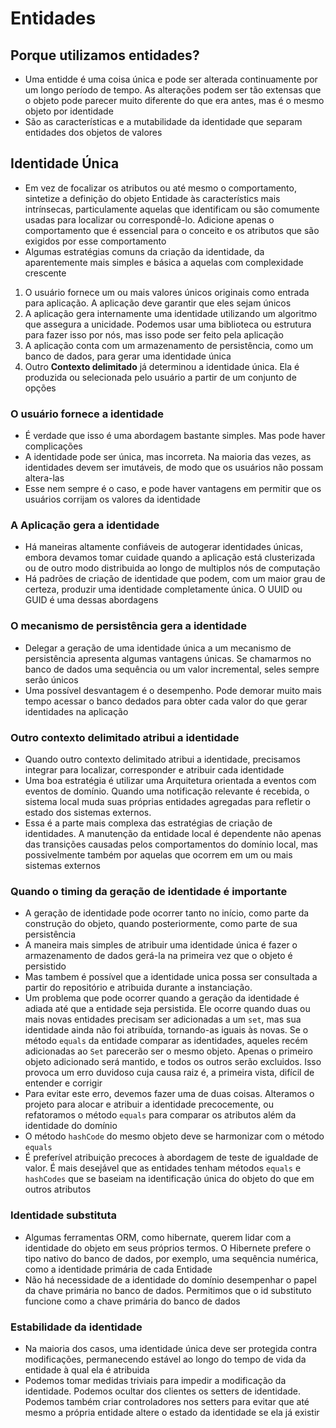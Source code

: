   # Entidades

  ## Porque utilizamos entidades?
  
  - Uma entidde é uma coisa única e pode ser alterada continuamente por um longo período de tempo. As alterações podem ser tão extensas que o objeto pode parecer muito diferente do que era antes, mas é o mesmo objeto por identidade
  - São as características e a mutabilidade da identidade que separam entidades dos objetos de valores

 ## Identidade Única

 - Em vez de focalizar os atributos ou até mesmo o comportamento, sintetize a definição do objeto Entidade às característics mais intrínsecas, particulamente aquelas que identificam ou são comumente usadas para localizar ou correspondê-lo. Adicione apenas o comportamento que é essencial para o conceito e os atributos que são exigidos por esse comportamento
 - Algumas estratégias comuns da criação da identidade, da aparentemente mais simples e básica a aquelas com complexidade crescente

1) O usuário fornece um ou mais valores únicos originais como entrada para aplicação. A aplicação deve garantir que eles sejam únicos
2) A aplicação gera internamente uma identidade utilizando um algoritmo que assegura a unicidade. Podemos usar uma biblioteca ou estrutura para fazer isso por nós, mas isso pode ser feito pela aplicação
3) A aplicação conta com um armazenamento de persistência, como um banco de dados, para gerar uma identidade única
4) Outro **Contexto delimitado** já determinou a identidade única. Ela é produzida ou selecionada pelo usuário a partir de um conjunto de opções

### O usuário fornece a identidade

- É verdade que isso é uma abordagem bastante simples. Mas pode haver complicações
- A identidade pode ser única, mas incorreta. Na maioria das vezes, as identidades devem ser imutáveis, de modo que os usuários não possam altera-las
- Esse nem sempre é o caso, e pode haver vantagens em permitir que os usuários corrijam os valores da identidade

### A Aplicação gera a identidade

- Há maneiras altamente confiáveis de autogerar identidades únicas, embora devamos tomar cuidade quando a aplicação está clusterizada ou de outro modo distribuida ao longo de multiplos nós de computação
- Há padrões de criação de identidade que podem, com um maior grau de certeza, produzir uma identidade completamente única. O UUID ou GUID é uma dessas abordagens

### O mecanismo de persistência gera a identidade

- Delegar a geração de uma identidade única a um mecanismo de persistência apresenta algumas vantagens únicas. Se chamarmos no banco de dados uma sequência ou um valor incremental, seles sempre serão únicos
- Uma possível desvantagem é o desempenho. Pode demorar muito mais tempo acessar o banco dedados para obter cada valor do que gerar identidades na aplicação

### Outro contexto delimitado atribui a identidade

- Quando outro contexto delimitado atribui a identidade, precisamos integrar para localizar, corresponder e atribuir cada identidade
- Uma boa estratégia é utilizar uma Arquitetura orientada a eventos com eventos de domínio. Quando uma notificação relevante é recebida, o sistema local muda suas próprias entidades agregadas para refletir o estado dos sistemas externos.
- Essa é a parte mais complexa das estratégias de criação de identidades. A manutenção da entidade local é dependente não apenas das transições causadas pelos comportamentos do domínio local, mas possivelmente também por aquelas que ocorrem em um ou mais sistemas externos

### Quando o timing da geração de identidade é importante

- A geração de identidade pode ocorrer tanto no início, como parte da construção do objeto, quando posteriormente, como parte de sua persistência
- A maneira mais simples de atribuir uma identidade única é fazer o armazenamento de dados gerá-la na primeira vez que o objeto é persistido
- Mas tambem é possível que a identidade unica possa ser consultada a partir do repositório e atribuida durante a instanciação.
- Um problema que pode ocorrer quando a geração da identidade é adiada até que a entidade seja persistida. Ele ocorre quando duas ou mais novas entidades precisam ser adicionadas a um `set`, mas sua identidade ainda não foi atribuída, tornando-as iguais às novas. Se o método `equals` da entidade comparar as identidades, aqueles recém adicionadas ao `Set` parecerão ser o mesmo objeto. Apenas o primeiro objeto adicionado será mantido, e todos os outros serão excluidos. Isso provoca um erro duvidoso cuja causa raiz é, a primeira vista, difícil de entender e corrigir
- Para evitar este erro, devemos fazer uma de duas coisas. Alteramos o projeto para alocar e atribuir a identidade precocemente, ou refatoramos o método `equals` para comparar os atributos além da identidade do domínio
- O método `hashCode` do mesmo objeto deve se harmonizar com o método `equals`
- É preferível atribuição precoces à abordagem de teste de igualdade de valor. É mais desejável que as entidades tenham métodos `equals` e `hashCodes` que se baseiam na identificação única do objeto do que em outros atributos

### Identidade substituta

- Algumas ferramentas ORM, como hibernate, querem lidar com a identidade do objeto em seus próprios termos. O Hibernete prefere o tipo nativo do banco de dados, por exemplo, uma sequência numérica, como a identidade primária de cada Entidade
- Não há necessidade de a identidade do domínio desempenhar o papel da chave primária no banco de dados. Permitimos que o id substituto funcione como a chave primária do banco de dados

### Estabilidade da identidade

- Na maioria dos casos, uma identidade única deve ser protegida contra modificações, permanecendo estável ao longo do tempo de vida da entidade à qual ela é atribuida
- Podemos tomar medidas triviais para impedir a modificação da identidade. Podemos ocultar dos clientes os setters de identidade. Podemos também criar controladores nos setters para evitar que até mesmo a própria entidade altere o estado da identidade se ela já existir
